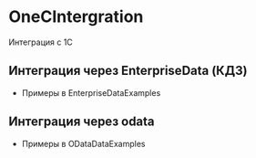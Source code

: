 # OneCIntergration

Интеграция с 1С

## Интеграция через EnterpriseData (КД3)

* Примеры в EnterpriseDataExamples

## Интеграция через odata

* Примеры в ODataDataExamples